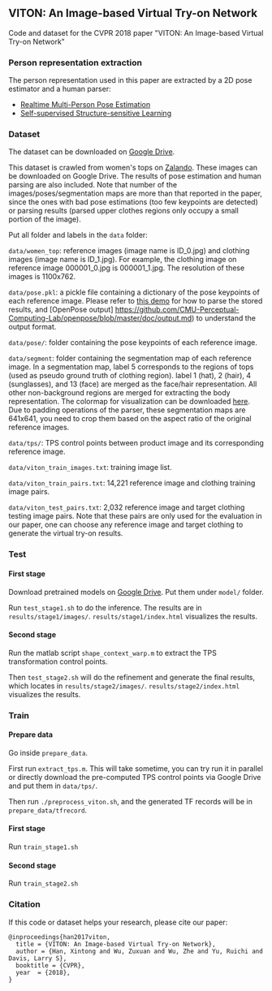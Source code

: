 ## VITON: An Image-based Virtual Try-on Network
Code and dataset for the CVPR 2018 paper "VITON: An Image-based Virtual Try-on Network"

### Person representation extraction
The person representation used in this paper are extracted by a 2D pose estimator and a human parser:
* [Realtime Multi-Person Pose Estimation](https://github.com/ZheC/Realtime_Multi-Person_Pose_Estimation)
* [Self-supervised Structure-sensitive Learning](https://github.com/Engineering-Course/LIP_SSL)

### Dataset

The dataset can be downloaded on [Google Drive](https://drive.google.com/drive/folders/1-RIcmjQKTqsf3PZsoHT4hivNngx_3386?usp=sharing).

This dataset is crawled from women's tops on [Zalando](https://www.zalando.co.uk/womens-clothing-tops/). These images can be downloaded on Google Drive. The results of pose estimation and human parsing are also included. Note that number of the images/poses/segmentation maps are more than that reported in the paper, since the ones with bad pose estimations (too few keypoints are detected) or parsing results (parsed upper clothes regions only occupy a small portion of the image).

Put all folder and labels in the ```data``` folder:

```data/women_top```: reference images (image name is ID_0.jpg) and clothing images (image name is ID_1.jpg). For example, the clothing image on reference image 000001_0.jpg is 000001_1.jpg. The resolution of these images is 1100x762.

```data/pose.pkl```: a pickle file containing a dictionary of the pose keypoints of each reference image. Please refer to [this demo](https://github.com/ZheC/Realtime_Multi-Person_Pose_Estimation/blob/master/testing/python/demo.ipynb) for how to parse the stored results, and [OpenPose output] https://github.com/CMU-Perceptual-Computing-Lab/openpose/blob/master/doc/output.md) to understand the output format.

```data/pose/```: folder containing the pose keypoints of each reference image.

```data/segment```: folder containing the segmentation map of each reference image. In a segmentation map, label 5 corresponds to the regions of tops (used as pseudo ground truth of clothing region). label 1 (hat), 2 (hair), 4 (sunglasses), and 13 (face) are merged as the face/hair representation. All other non-background regions are merged for extracting the body representation. The colormap for visualization can be downloaded [here](https://github.com/Engineering-Course/LIP_SSL/blob/master/human_colormap.mat). Due to padding operations of the parser, these segmentation maps are 641x641, you need to crop them based on the aspect ratio of the original reference images.

```data/tps/```: TPS control points between product image and its corresponding reference image.

```data/viton_train_images.txt```: training image list.

```data/viton_train_pairs.txt```: 14,221 reference image and clothing training image pairs.

```data/viton_test_pairs.txt```: 2,032 reference image and target clothing testing image pairs. Note that these pairs are only used for the evaluation in our paper, one can choose any reference image and target clothing to generate the virtual try-on results.

### Test

#### First stage
Download pretrained models on [Google Drive](https://drive.google.com/drive/folders/1qFU4KmvnEr4CwEFXQZS_6Ebw5dPJAE21?usp=sharing). Put them under ```model/``` folder.

Run ```test_stage1.sh``` to do the inference.
The results are in ```results/stage1/images/```. ```results/stage1/index.html``` visualizes the results.

#### Second stage

Run the matlab script ```shape_context_warp.m``` to extract the TPS transformation control points.

Then ```test_stage2.sh``` will do the refinement and generate the final results, which locates in ```results/stage2/images/```. ```results/stage2/index.html``` visualizes the results.


### Train

#### Prepare data
Go inside ```prepare_data```. 

First run ```extract_tps.m```. This will take sometime, you can try run it in parallel or directly download the pre-computed TPS control points via Google Drive and put them in ```data/tps/```.

Then run ```./preprocess_viton.sh```, and the generated TF records will be in ```prepare_data/tfrecord```.


#### First stage
Run ```train_stage1.sh```

#### Second stage
Run ```train_stage2.sh```


<!---
### Todo list
- [x] Code of testing the first stage.
- [x] Data preparation code.
- [x] Code of training the first stage.
- [x] Shape context matching and warping.
- [x] Code of testing the second stage.
- [x] Code of training the second stage.
-->

### Citation

If this code or dataset helps your research, please cite our paper:


    @inproceedings{han2017viton,
      title = {VITON: An Image-based Virtual Try-on Network},
      author = {Han, Xintong and Wu, Zuxuan and Wu, Zhe and Yu, Ruichi and Davis, Larry S},
      booktitle = {CVPR},
      year  = {2018},
    }
